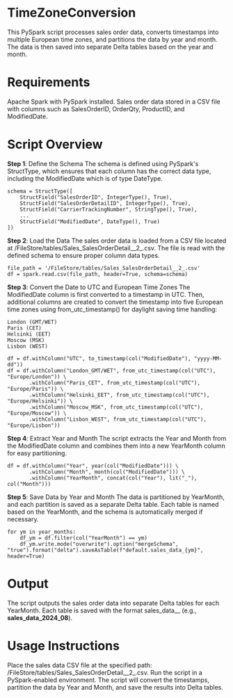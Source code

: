 # TimeZoneConversion
This PySpark script processes sales order data, converts timestamps into multiple European time zones, and partitions the data by year and month. The data is then saved into separate Delta tables based on the year and month.

# Requirements
Apache Spark with PySpark installed.
Sales order data stored in a CSV file with columns such as SalesOrderID, OrderQty, ProductID, and ModifiedDate.

# Script Overview

**Step 1**: Define the Schema
The schema is defined using PySpark's StructType, which ensures that each column has the correct data type, including the ModifiedDate which is of type DateType.
    
    schema = StructType([
        StructField("SalesOrderID", IntegerType(), True),
        StructField("SalesOrderDetailID", IntegerType(), True),
        StructField("CarrierTrackingNumber", StringType(), True),
        ...
        StructField("ModifiedDate", DateType(), True)
    ])

**Step 2**: Load the Data
The sales order data is loaded from a CSV file located at /FileStore/tables/Sales_SalesOrderDetail__2_.csv. The file is read with the defined schema to ensure proper column data types.

    file_path = '/FileStore/tables/Sales_SalesOrderDetail__2_.csv'
    df = spark.read.csv(file_path, header=True, schema=schema)

**Step 3**: Convert the Date to UTC and European Time Zones
The ModifiedDate column is first converted to a timestamp in UTC. Then, additional columns are created to convert the timestamp into five European time zones using from_utc_timestamp() for daylight saving time handling:

    London (GMT/WET)
    Paris (CET)
    Helsinki (EET)
    Moscow (MSK)
    Lisbon (WEST)

    df = df.withColumn("UTC", to_timestamp(col("ModifiedDate"), "yyyy-MM-dd"))
    df = df.withColumn("London_GMT/WET", from_utc_timestamp(col("UTC"), "Europe/London")) \
           .withColumn("Paris_CET", from_utc_timestamp(col("UTC"), "Europe/Paris")) \
           .withColumn("Helsinki_EET", from_utc_timestamp(col("UTC"), "Europe/Helsinki")) \
           .withColumn("Moscow_MSK", from_utc_timestamp(col("UTC"), "Europe/Moscow")) \
           .withColumn("Lisbon_WEST", from_utc_timestamp(col("UTC"), "Europe/Lisbon"))

**Step 4**: Extract Year and Month
The script extracts the Year and Month from the ModifiedDate column and combines them into a new YearMonth column for easy partitioning.

    df = df.withColumn("Year", year(col("ModifiedDate"))) \
           .withColumn("Month", month(col("ModifiedDate"))) \
           .withColumn("YearMonth", concat(col("Year"), lit("_"), col("Month")))
**Step 5**: Save Data by Year and Month
The data is partitioned by YearMonth, and each partition is saved as a separate Delta table. Each table is named based on the YearMonth, and the schema is automatically merged if necessary.

    for ym in year_months:
        df_ym = df.filter(col("YearMonth") == ym)
        df_ym.write.mode("overwrite").option("mergeSchema", "true").format("delta").saveAsTable(f"default.sales_data_{ym}", header=True)

# Output
The script outputs the sales order data into separate Delta tables for each YearMonth. Each table is saved with the format sales_data_<Year>_<Month> (e.g., **sales_data_2024_08**).

# Usage Instructions
Place the sales data CSV file at the specified path: /FileStore/tables/Sales_SalesOrderDetail__2_.csv.
Run the script in a PySpark-enabled environment.
The script will convert the timestamps, partition the data by Year and Month, and save the results into Delta tables.
